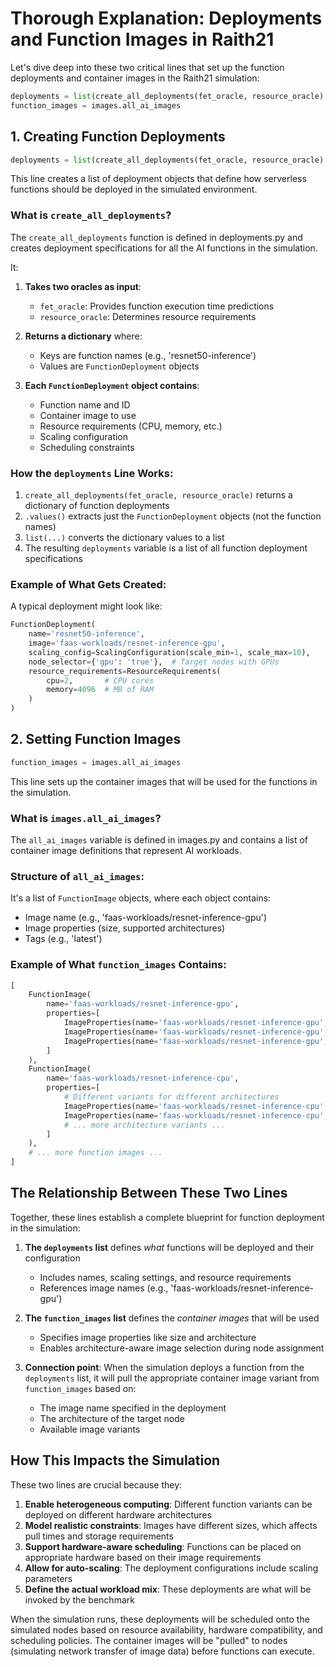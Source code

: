 # Thorough Explanation: Deployments and Function Images in Raith21

Let's dive deep into these two critical lines that set up the function deployments and container images in the Raith21 simulation:

```python
deployments = list(create_all_deployments(fet_oracle, resource_oracle).values())
function_images = images.all_ai_images
```

## 1. Creating Function Deployments

```python
deployments = list(create_all_deployments(fet_oracle, resource_oracle).values())
```

This line creates a list of deployment objects that define how serverless functions should be deployed in the simulated environment.

### What is `create_all_deployments`?

The `create_all_deployments` function is defined in deployments.py and creates deployment specifications for all the AI functions in the simulation. 

It:

1. **Takes two oracles as input**:
   - `fet_oracle`: Provides function execution time predictions
   - `resource_oracle`: Determines resource requirements

2. **Returns a dictionary** where:
   - Keys are function names (e.g., 'resnet50-inference')
   - Values are `FunctionDeployment` objects

3. **Each `FunctionDeployment` object contains**:
   - Function name and ID
   - Container image to use
   - Resource requirements (CPU, memory, etc.)
   - Scaling configuration
   - Scheduling constraints

### How the `deployments` Line Works:

1. `create_all_deployments(fet_oracle, resource_oracle)` returns a dictionary of function deployments
2. `.values()` extracts just the `FunctionDeployment` objects (not the function names)
3. `list(...)` converts the dictionary values to a list
4. The resulting `deployments` variable is a list of all function deployment specifications

### Example of What Gets Created:

A typical deployment might look like:
```python
FunctionDeployment(
    name='resnet50-inference',
    image='faas-workloads/resnet-inference-gpu',
    scaling_config=ScalingConfiguration(scale_min=1, scale_max=10),
    node_selector={'gpu': 'true'},  # Target nodes with GPUs
    resource_requirements=ResourceRequirements(
        cpu=2,       # CPU cores
        memory=4096  # MB of RAM
    )
)
```

## 2. Setting Function Images

```python
function_images = images.all_ai_images
```

This line sets up the container images that will be used for the functions in the simulation.

### What is `images.all_ai_images`?

The `all_ai_images` variable is defined in images.py and contains a list of container image definitions that represent AI workloads.

### Structure of `all_ai_images`:

It's a list of `FunctionImage` objects, where each object contains:
- Image name (e.g., 'faas-workloads/resnet-inference-gpu')
- Image properties (size, supported architectures)
- Tags (e.g., 'latest')

### Example of What `function_images` Contains:

```python
[
    FunctionImage(
        name='faas-workloads/resnet-inference-gpu',
        properties=[
            ImageProperties(name='faas-workloads/resnet-inference-gpu', size=2000000000, tag='latest', arch='x86'),
            ImageProperties(name='faas-workloads/resnet-inference-gpu', size=2000000000, tag='latest', arch='amd64'),
            ImageProperties(name='faas-workloads/resnet-inference-gpu', size=1000000000, tag='latest', arch='aarch64')
        ]
    ),
    FunctionImage(
        name='faas-workloads/resnet-inference-cpu',
        properties=[
            # Different variants for different architectures
            ImageProperties(name='faas-workloads/resnet-inference-cpu', size=2000000000, tag='latest', arch='x86'),
            ImageProperties(name='faas-workloads/resnet-inference-cpu', size=700000000, tag='latest', arch='arm32')
            # ... more architecture variants ...
        ]
    ),
    # ... more function images ...
]
```

## The Relationship Between These Two Lines

Together, these lines establish a complete blueprint for function deployment in the simulation:

1. **The `deployments` list** defines *what* functions will be deployed and their configuration
   - Includes names, scaling settings, and resource requirements
   - References image names (e.g., 'faas-workloads/resnet-inference-gpu')

2. **The `function_images` list** defines the *container images* that will be used
   - Specifies image properties like size and architecture
   - Enables architecture-aware image selection during node assignment

3. **Connection point**: When the simulation deploys a function from the `deployments` list, it will pull the appropriate container image variant from `function_images` based on:
   - The image name specified in the deployment
   - The architecture of the target node
   - Available image variants

## How This Impacts the Simulation

These two lines are crucial because they:

1. **Enable heterogeneous computing**: Different function variants can be deployed on different hardware architectures
2. **Model realistic constraints**: Images have different sizes, which affects pull times and storage requirements
3. **Support hardware-aware scheduling**: Functions can be placed on appropriate hardware based on their image requirements
4. **Allow for auto-scaling**: The deployment configurations include scaling parameters
5. **Define the actual workload mix**: These deployments are what will be invoked by the benchmark

When the simulation runs, these deployments will be scheduled onto the simulated nodes based on resource availability, hardware compatibility, and scheduling policies. The container images will be "pulled" to nodes (simulating network transfer of image data) before functions can execute.